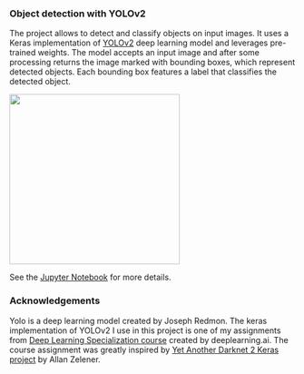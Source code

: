 ### Object detection with YOLOv2

The project allows to detect and classify objects on input images. It uses a Keras implementation of [YOLOv2](https://pjreddie.com/darknet/yolov2/) deep learning model and leverages pre-trained weights. The model accepts an input image and after some processing returns the image marked with bounding boxes, which represent detected objects. Each bounding box features a label that classifies the detected object.

<img src="https://github.com/molly-moon/projects/raw/master/images/mazio_hambugs.png" height=300/>

See the [Jupyter Notebook](https://github.com/molly-moon/projects/blob/master/object-detection-yolo/yolo_object_detection.ipynb) for more details. 

### Acknowledgements

Yolo is a deep learning model created by Joseph Redmon. The keras implementation of YOLOv2 I use in this project is one of my assignments from [Deep Learning Specialization course](https://www.coursera.org/specializations/deep-learning) created by deeplearning.ai. The course assignment was greatly inspired by [Yet Another Darknet 2 Keras project](https://github.com/allanzelener/YAD2K) by Allan Zelener.